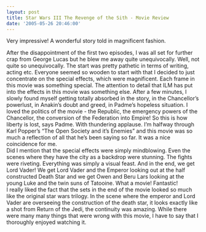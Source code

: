 ```yaml
---
layout: post
title: Star Wars III The Revenge of the Sith - Movie Review
date: '2005-05-26 20:46:00'
---
```


<p>Very impressive! A wonderful story told in magnificent fashion.</p>

<p>After the disappointment of the first two episodes, I was all set for further crap from George Lucas but he blew me away quite unequivocally. Well, not quite so unequivocally. The start was pretty pathetic in terms of writing, acting etc. Everyone seemed so wooden to start with that I decided to just concentrate on the special effects, which were magnificent. Each frame in this movie was something special. The attention to detail that ILM has put into the effects in this movie was something else. After a few minutes, I slowly found myself getting totally absorbed in the story, in the Chancellor&rsquo;s powerlust, in Anakin&rsquo;s doubt and greed, in Padme&rsquo;s hopeless situation. I loved the politics of the movie - the Republic, the emergency powers of the Chancellor, the conversion of the Federation into Empire! So this is how liberty is lost, says Padme. With thundering applause. I&rsquo;m halfway through Karl Popper&rsquo;s &ldquo;The Open Society and it&rsquo;s Enemies&rdquo; and this movie was so much a reflection of all that he&rsquo;s been saying so far. It was a nice coincidence for me.<br/>
 Did I mention that the special effects were simply mindblowing. Even the scenes where they have the city as a backdrop were stunning. The fights were riveting. Everything was simply a visual feast. And in the end, we get Lord Vader! We get Lord Vader and the Emperor looking out at the half constructed Death Star and we get Owen and Beru Lars looking at the young Luke and the twin suns of Tatooine. What a movie! Fantastic!<br/>
 I really liked the fact that the sets in the end of the movie looked so much like the original star wars trilogy. In the scene where the emperor and Lord Vader are overseeing the construction of the death star, it looks exactly like a shot from Return of the Jedi, the continuity was amazing. While there were many many things that were wrong with this movie, I have to say that I thoroughly enjoyed watching it.</p>